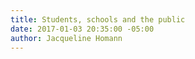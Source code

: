 ```yaml
---
title: Students, schools and the public
date: 2017-01-03 20:35:00 -05:00
author: Jacqueline Homann
---
```


